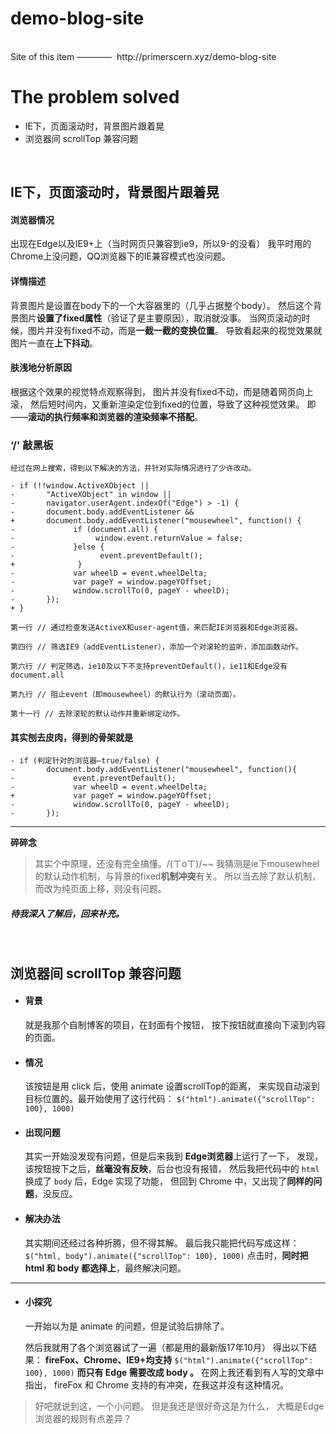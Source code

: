 # demo-blog-site
<br/>
Site of this item ————  http://primerscern.xyz/demo-blog-site
<br/>

# The problem solved
- IE下，页面滚动时，背景图片跟着晃
- 浏览器间 scrollTop 兼容问题
<br/>

## IE下，页面滚动时，背景图片跟着晃

#### 浏览器情况
出现在Edge以及IE9+上（当时网页只兼容到ie9，所以9-的没看）
我平时用的Chrome上没问题，QQ浏览器下的IE兼容模式也没问题。

#### 详情描述
背景图片是设置在body下的一个大容器里的（几乎占据整个body）。
然后这个背景图片**设置了fixed属性**（验证了是主要原因），取消就没事。
当网页滚动的时候，图片并没有fixed不动，而是**一截一截的变换位置**。
导致看起来的视觉效果就图片一直在**上下抖动**。

#### 肤浅地分析原因
根据这个效果的视觉特点观察得到，
图片并没有fixed不动，而是随着网页向上滚，
然后短时间内，又重新渲染定位到fixed的位置，导致了这种视觉效果。
即——**滚动的执行频率和浏览器的渲染频率不搭配**。

### ‘/' 敲黑板
    经过在网上搜索，得到以下解决的方法，并针对实际情况进行了少许改动。

```
- if (!!window.ActiveXObject ||
-       "ActiveXObject" in window ||
-       navigator.userAgent.indexOf("Edge") > -1) {
-       document.body.addEventListener && 
+       document.body.addEventListener("mousewheel", function() {
-             if (document.all) {
-                  window.event.returnValue = false;
-             }else {
-                   event.preventDefault();
+              }
-             var wheelD = event.wheelDelta;
-             var pageY = window.pageYOffset;
-             window.scrollTo(0, pageY - wheelD);
-       });
+ }

第一行 // 通过检查发送ActiveX和user-agent值，来匹配IE浏览器和Edge浏览器。

第四行 // 筛选IE9（addEventListener），添加一个对滚轮的监听，添加函数动作。

第六行 // 判定筛选，ie10及以下不支持preventDefault()，ie11和Edge没有document.all

第九行 // 阻止event（即mousewheel）的默认行为（滚动页面）。

第十一行 // 去除滚轮的默认动作并重新绑定动作。
```
#### 其实刨去皮肉，得到的骨架就是
```
- if (判定针对的浏览器—true/false) {
-       document.body.addEventListener("mousewheel", function(){
-             event.preventDefault();
-             var wheelD = event.wheelDelta;
+             var pageY = window.pageYOffset;
-             window.scrollTo(0, pageY - wheelD);
-       });
```
***
**碎碎念**
> 其实个中原理，还没有完全搞懂。/(ㄒoㄒ)/~~
我猜测是ie下mousewheel的默认动作机制，与背景的fixed**机制冲突**有关。
所以当去除了默认机制，而改为纯页面上移，则没有问题。
##### 待我深入了解后，回来补充。
<br/>

## 浏览器间 scrollTop 兼容问题

- #### 背景
  就是我那个自制博客的项目，在封面有个按钮，
  按下按钮就直接向下滚到内容的页面。

- #### 情况
  该按钮是用 click 后，使用 animate 设置scrollTop的距离，
  来实现自动滚到目标位置的。最开始使用了这行代码：
  `$("html").animate({"scrollTop": 100}, 1000)`

- #### 出现问题
  其实一开始没发现有问题，但是后来我到 **Edge浏览器**上运行了一下，
  发现，该按钮按下之后，**丝毫没有反映**，后台也没有报错，
  然后我把代码中的 `html` 换成了 `body` 后，Edge 实现了功能，
  但回到 Chrome 中，又出现了**同样的问题**，没反应。

- #### 解决办法
  其实期间还经过各种折腾，但不得其解。
  最后我只能把代码写成这样：
  `$("html, body").animate({"scrollTop": 100}, 1000)`
  点击时，**同时把 html 和 body 都选择上**，最终解决问题。

****
- #### 小探究
  一开始以为是 animate 的问题，但是试验后排除了。

  然后我就用了各个浏览器试了一遍（都是用的最新版17年10月）
  得出以下结果：
  **fireFox、Chrome、IE9+均支持** `$("html").animate({"scrollTop": 100}, 1000)`
  **而只有 Edge 需要改成 body 。** 
  在网上我还看到有人写的文章中指出，
  fireFox 和 Chrome 支持的有冲突，在我这并没有这种情况。

>好吧就说到这，一个小问题。
但是我还是很好奇这是为什么，
大概是Edge浏览器的规则有点差异？
